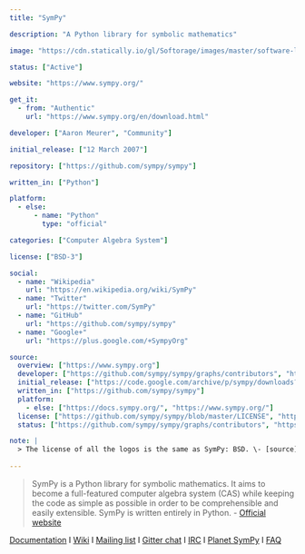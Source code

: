 ```yaml
---
title: "SymPy"

description: "A Python library for symbolic mathematics"

image: "https://cdn.statically.io/gl/Softorage/images/master/software-logo/sympy.png"

status: ["Active"]

website: "https://www.sympy.org/"

get_it:
  - from: "Authentic"
    url: "https://www.sympy.org/en/download.html"

developer: ["Aaron Meurer", "Community"]

initial_release: ["12 March 2007"]

repository: ["https://github.com/sympy/sympy"]

written_in: ["Python"]

platform:
  - else:
      - name: "Python"
        type: "official"

categories: ["Computer Algebra System"]

license: ["BSD-3"]

social:
  - name: "Wikipedia"
    url: "https://en.wikipedia.org/wiki/SymPy"
  - name: "Twitter"
    url: "https://twitter.com/SymPy"
  - name: "GitHub"
    url: "https://github.com/sympy/sympy"
  - name: "Google+"
    url: "https://plus.google.com/+SympyOrg"

source:
  overview: ["https://www.sympy.org"]
  developer: ["https://github.com/sympy/sympy/graphs/contributors", "https://docs.sympy.org/latest/aboutus.html"]
  initial_release: ["https://code.google.com/archive/p/sympy/downloads?page=6"]
  written_in: ["https://github.com/sympy/sympy"]
  platform:
    - else: ["https://docs.sympy.org/", "https://www.sympy.org/"]
  license: ["https://github.com/sympy/sympy/blob/master/LICENSE", "https://docs.sympy.org/latest/aboutus.html#license"]
  status: ["https://github.com/sympy/sympy/graphs/contributors", "https://www.sympy.org/"]

note: |
  > The license of all the logos is the same as SymPy: BSD. \- [source](https://docs.sympy.org/latest/outreach.html#sympy-logos).
  
---
```

  > SymPy is a Python library for symbolic mathematics. It aims to become a full-featured computer algebra system (CAS) while keeping the code as simple as possible in order to be comprehensible and easily extensible. SymPy is written entirely in Python. \- [Official website](https://www.sympy.org/)
  
  [Documentation](https://docs.sympy.org/) I [Wiki](https://github.com/sympy/sympy/wiki) I [Mailing list](https://groups.google.com/forum/#!forum/sympy) I [Gitter chat](https://gitter.im/sympy/sympy) I [IRC](https://webchat.freenode.net/?channels=sympy) I [Planet SymPy](https://planet.sympy.org/) I [FAQ](https://github.com/sympy/sympy/wiki/Faq)
